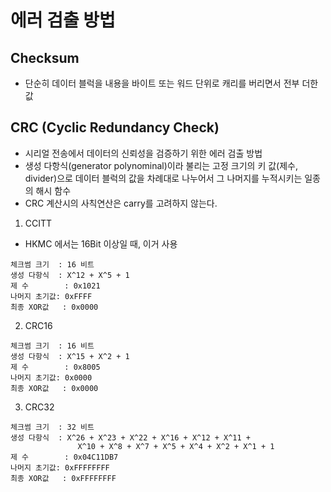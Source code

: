 # 에러 검출 방법
## Checksum
- 단순히 데이터 블럭을 내용을 바이트 또는 워드 단위로 캐리를 버리면서 전부 더한 값


## CRC (Cyclic Redundancy Check)
- 시리얼 전송에서 데이터의 신뢰성을 검증하기 위한 에러 검출 방법
- 생성 다항식(generator polynominal)이라 불리는 고정 크기의 키 값(제수, divider)으로 데이터 블럭의 값을 차례대로 나누어서 그 나머지를 누적시키는 일종의 해시 함수
- CRC 계산시의 사칙연산은 carry를 고려하지 않는다.


1. CCITT
- HKMC 에서는 16Bit 이상일 때, 이거 사용
```
체크썸 크기  : 16 비트
생성 다항식  : X^12 + X^5 + 1
제 수        : 0x1021
나머지 초기값: 0xFFFF
최종 XOR값   : 0x0000
```

2. CRC16
```
체크썸 크기  : 16 비트
생성 다항식  : X^15 + X^2 + 1
제 수        : 0x8005
나머지 초기값: 0x0000
최종 XOR값   : 0x0000
```

3. CRC32
```
체크썸 크기  : 32 비트
생성 다항식  : X^26 + X^23 + X^22 + X^16 + X^12 + X^11 +
               X^10 + X^8 + X^7 + X^5 + X^4 + X^2 + X^1 + 1
제 수        : 0x04C11DB7
나머지 초기값: 0xFFFFFFFF
최종 XOR값   : 0xFFFFFFFF
```

